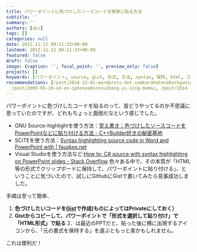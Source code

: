 ```yaml
---
title: パワーポイントに色づけしたソースコードを簡単に貼る方法
subtitle: ''
summary: ''
authors: [aki]
tags: []
categories: null
date: 2012-11-12 09:11:33+00:00
lastmod: 2012-11-12 09:11:33+00:00
featured: false
draft: false
image: {caption: '', focal_point: '', preview_only: false}
projects: []
keywords: [パワーポイント, source, gist, 形式, 方法, syntax, 保持, html, コード, 覚え書き]
recommendations: [/post/2014-12-01-wordpress-dot-comkarahatenaburogunioyin-tuyue-sisimasita/,
  /post/2009-05-10-ad-es-iphoneadoresuzhang-yi-xing-memo/, /post/2014-12-24-juliadeword-countsiteqi-duitakoto-number-juliaac/]
---
```

パワーポイントに色づけしたコードを貼るのって、皆どうやってるのか不思議に思っていたのですが、どれもちょっと面倒だなという感じでした。

- GNU Source-highlightを使う方法：[覚え書き：色づけしたソースコードをPowerPointなどに貼り付ける方法 - C++Builder好きの秘密基地](http://d.hatena.ne.jp/A7M/20090205/1233842500)
- SCiTEを使う方法：[Syntax highlighting source code in Word and PowerPoint with | fauskes.net](http://www.fauskes.net/nb/syntaxms/)
- Visual Studioを使う方法など:[How to: C# source with syntax highlighting on PowerPoint slides - Stack Overflow](http://stackoverflow.com/questions/825353/how-to-c-sharp-source-with-syntax-highlighting-on-powerpoint-slides)
色々ある中で、その本質が「HTML等の形式でクリップボードに保持して、パワーポイントに貼り付ける」、ということに気づいたので、試しにGithubにGistで書いてみたら見事成功しました。

手順は至って簡単、

1. **色づけしたいコードを[Gist](https://gist.github.com/)で作成(ものによってはPrivateにしておく）**
2. **Gistからコピーして、パワーポイントで「形式を選択して貼り付け」で「HTML形式」で貼る**
2．は最近のPPTだと、貼った後に横に出現するアイコンから、「元の書式を保持する」を選ぶともっと楽かもしれません。

これは便利だ！


